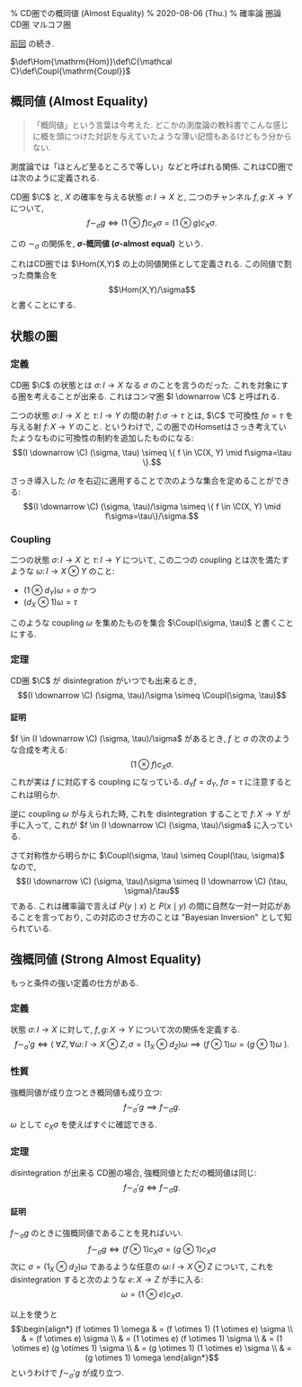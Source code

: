 % CD圏での概同値 (Almost Equality)
% 2020-08-06 (Thu.)
% 確率論 圏論 CD圏 マルコフ圏

[前回](discrete-cd-category.html) の続き.

$\def\Hom{\mathrm{Hom}}\def\C{\mathcal C}\def\Coupl{\mathrm{Coupl}}$

## 概同値 (Almost Equality)

> 「概同値」という言葉は今考えた.
> どこかの測度論の教科書でこんな感じに概を頭につけた対訳を与えていたような薄い記憶もあるけどもう分からない.

測度論では「ほとんど至るところで等しい」などと呼ばれる関係.
これはCD圏では次のように定義される.

CD圏 $\C$ と,
$X$ の確率を与える状態 $\sigma \colon I \to X$ と,
二つのチャンネル $f, g \colon X \to Y$ について,
$$f \sim_\sigma g \iff (1 \otimes f) c_X \sigma = (1 \otimes g) c_X \sigma.$$

この $\sim_\sigma$ の関係を, **$\sigma$-概同値 ($\sigma$-almost equal)** という.

これはCD圏では $\Hom(X,Y)$ の上の同値関係として定義される.
この同値で割った商集合を $$\Hom(X,Y)/\sigma$$ と書くことにする.

## 状態の圏

### 定義

CD圏 $\C$ の状態とは $\sigma \colon I \to X$ なる $\sigma$ のことを言うのだった.
これを対象にする圏を考えることが出来る.
これはコンマ圏 $I \downarrow \C$ と呼ばれる.

二つの状態 $\sigma \colon I \to X$ と $\tau \colon I \to Y$ の間の射
$f \colon \sigma \to \tau$
とは, $\C$ で可換性 $f\sigma=\tau$ を与える射 $f \colon X \to Y$ のこと.
というわけで,
この圏でのHomsetはさっき考えていたようなものに可換性の制約を追加したものになる:
$$(I \downarrow \C) (\sigma, \tau) \simeq \{ f \in \C(X, Y) \mid f\sigma=\tau \}.$$

さっき導入した $/\sigma$ を右辺に適用することで次のような集合を定めることができる:
$$(I \downarrow \C) (\sigma, \tau)/\sigma \simeq \{ f \in \C(X, Y) \mid f\sigma=\tau\}/\sigma.$$

### Coupling

二つの状態 $\sigma \colon I \to X$ と $\tau \colon I \to Y$ について,
この二つの coupling とは次を満たすような
$\omega \colon I \to X \otimes Y$
のこと:

- $(1 \otimes d_Y) \omega = \sigma$ かつ
- $(d_X \otimes 1) \omega = \tau$

このような coupling $\omega$ を集めたものを集合 $\Coupl(\sigma, \tau)$ と書くことにする.

### 定理

CD圏 $\C$ が disintegration がいつでも出来るとき,
$$(I \downarrow \C) (\sigma, \tau)/\sigma \simeq \Coupl(\sigma, \tau)$$

#### 証明

$f \in (I \downarrow \C) (\sigma, \tau)/\sigma$
があるとき, $f$ と $\sigma$ の次のような合成を考える:
$$(1 \otimes f) c_X \sigma.$$
これが実は $f$ に対応する coupling になっている.
$d_Y f = d_Y$, $f\sigma=\tau$ に注意するとこれは明らか.

逆に coupling $\omega$ が与えられた時,
これを disintegration することで $f \colon X \to Y$ が手に入って, これが
$f \in (I \downarrow \C) (\sigma, \tau)/\sigma$
に入っている.

さて対称性から明らかに $\Coupl(\sigma, \tau) \simeq Coupl(\tau, \sigma)$ なので,
$$(I \downarrow \C) (\sigma, \tau)/\sigma \simeq (I \downarrow \C) (\tau, \sigma)/\tau$$
である.
これは確率論で言えば $P(y\mid x)$ と $P(x \mid y)$ の間に自然な一対一対応があることを言っており,
この対応のさせ方のことは "Bayesian Inversion" として知られている.

## 強概同値 (Strong Almost Equality)

もっと条件の強い定義の仕方がある.

### 定義

状態 $\sigma \colon I \to X$ に対して,
$f, g \colon X \to Y$ について次の関係を定義する.
$$f \sim_\sigma' g \iff
\Big(~
\forall Z,
\forall \omega \colon I \to X \otimes Z,
\sigma = (1_X \otimes d_Z) \omega \implies (f \otimes 1) \omega = (g \otimes 1) \omega
~\Big).$$

### 性質

強概同値が成り立つとき概同値も成り立つ:
$$f \sim_\sigma' g \implies f \sim_\sigma g.$$
$\omega$ として $c_X \sigma$ を使えばすぐに確認できる.

### 定理

disintegration が出来る CD圏の場合, 強概同値とただの概同値は同じ:
$$f \sim_\sigma' g \iff f \sim_\sigma g.$$

#### 証明

$f \sim_\sigma g$ のときに強概同値であることを見ればいい.
$$f \sim_\sigma g \iff (f \otimes 1) c_X \sigma = (g \otimes 1) c_X \sigma$$
次に
$\sigma = (1_X \otimes d_Z) \omega$
であるような任意の $\omega \colon I \to X \otimes Z$ について,
これを disintegration すると次のような $e \colon X \to Z$ が手に入る:
$$\omega = (1 \otimes e) c_X \sigma.$$

以上を使うと
$$\begin{align*}
(f \otimes 1) \omega
& = (f \otimes 1) (1 \otimes e) \sigma \\
& = (f \otimes e) \sigma \\
& = (1 \otimes e) (f \otimes 1) \sigma \\
& = (1 \otimes e) (g \otimes 1) \sigma \\
& = (g \otimes 1) (1 \otimes e) \sigma \\
& = (g \otimes 1) \omega
\end{align*}$$
というわけで $f \sim_\sigma' g$ が成り立つ.
